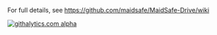 For full details, see https://github.com/maidsafe/MaidSafe-Drive/wiki

[![githalytics.com alpha](https://cruel-carlota.pagodabox.com/4eeee717d1515bb68d8da61c35e5436a "githalytics.com")](http://githalytics.com/maidsafe/MaidSafe-Drive)
